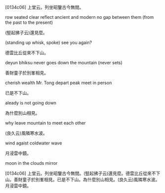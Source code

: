 [0134c06] 上堂云。列坐昭鑒古今無間。

row seated clear reflect ancient and modern no gap between them (from the past to the present)

(竪起拂子云)還見麼。

(standing up whisk, spoke) see you again?

德雲比丘從來不下山。

deyun bhiksu never goes down the mountain (never sets)

善財童子於別峯相見。

cherish wealth Mr. Tong depart peak meet in person

已是不下山。

aleady is not going down

為什麼別山相見。

why leave mountain to meet each other

(良久云)風隣寒水波。

wind agaist coldwater wave

月浸雲中鏡。

moon in the clouds mirror

[0134c06] 上堂云。列坐昭鑒古今無間。(竪起拂子云)還見麼。德雲比丘從來不下山。善財童子於別峯相見。已是不下山。為什麼別山相見。(良久云)風隣寒水波。月浸雲中鏡。

